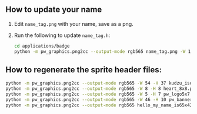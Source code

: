 ## How to update your name

1. Edit `name_tag.png` with your name, save as a png.

2. Run the following to update `name_tag.h`:

   ```sh
   cd applications/badge
   python -m pw_graphics.png2cc --output-mode rgb565 name_tag.png -W 152 -H 64
   ```

## How to regenerate the sprite header files:

```sh
python -m pw_graphics.png2cc --output-mode rgb565 -W 54 -H 37 kudzu_isometric_text_sprite.png --transparent-color 255,0,255
python -m pw_graphics.png2cc --output-mode rgb565 -W 8 -H 8 heart_8x8.png
python -m pw_graphics.png2cc --output-mode rgb565 -W 5 -H 7 pw_logo5x7.png
python -m pw_graphics.png2cc --output-mode rgb565 -W 46 -H 10 pw_banner46x10.png
python -m pw_graphics.png2cc --output-mode rgb565 hello_my_name_is65x42.png -W 65 -H 42
```

